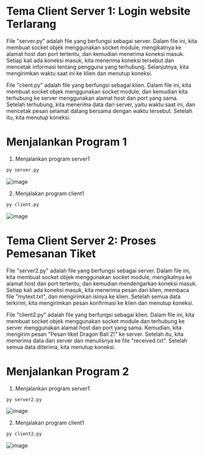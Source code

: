 # Tema Client Server 1: Login website Terlarang

File "server.py" adalah file yang berfungsi sebagai server. Dalam file ini, kita membuat socket objek menggunakan socket module, mengikatnya ke alamat host dan port tertentu, dan kemudian menerima koneksi masuk. Setiap kali ada koneksi masuk, kita menerima koneksi tersebut dan mencetak informasi tentang pengguna yang terhubung. Selanjutnya, kita mengirimkan waktu saat ini ke klien dan menutup koneksi.

File "client.py" adalah file yang berfungsi sebagai klien. Dalam file ini, kita membuat socket objek menggunakan socket module, dan kemudian kita terhubung ke server menggunakan alamat host dan port yang sama. Setelah terhubung, kita menerima data dari server, yaitu waktu saat ini, dan mencetak pesan selamat datang bersama dengan waktu tersebut. Setelah itu, kita menutup koneksi.

# Menjalankan Program 1

1. Menjalankan program server1
```python
py server.py
```
![image](https://github.com/ilmanaqilaa/SISTER_3B/assets/80626628/dc2c70e2-fa98-4365-bff2-5d14f8ce2137)

2. Menjalakan program client1
```python
py client.py
```
![image](https://github.com/ilmanaqilaa/SISTER_3B/assets/80626628/f0bb764d-fe5f-47e4-b1be-140854acf007)


# Tema Client Server 2: Proses Pemesanan Tiket

File "server2.py" adalah file yang berfungsi sebagai server. Dalam file ini, kita membuat socket objek menggunakan socket module, mengikatnya ke alamat host dan port tertentu, dan kemudian mendengarkan koneksi masuk. Setiap kali ada koneksi masuk, kita menerima pesan dari klien, membaca file "mytext.txt", dan mengirimkan isinya ke klien. Setelah semua data terkirim, kita mengirimkan pesan konfirmasi ke klien dan menutup koneksi.

File "client2.py" adalah file yang berfungsi sebagai klien. Dalam file ini, kita membuat socket objek menggunakan socket module dan terhubung ke server menggunakan alamat host dan port yang sama. Kemudian, kita mengirim pesan "Pesan tiket Dragon Ball Z!" ke server. Setelah itu, kita menerima data dari server dan menulisnya ke file "received.txt". Setelah semua data diterima, kita menutup koneksi.

# Menjalankan Program 2

1. Menjalankan program server1
```python
py server2.py
```
![image](https://github.com/ilmanaqilaa/SISTER_3B/assets/80626628/c0abc3a7-cb41-4f1d-8a80-e866483cd6c1)


2. Menjalakan program client1
```python
py client2.py
```
![image](https://github.com/ilmanaqilaa/SISTER_3B/assets/80626628/4a579636-e0f8-4a1d-8b5b-a86f342cacef)
